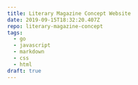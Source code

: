 ```yaml
---
title: Literary Magazine Concept Website
date: 2019-09-15T18:32:20.407Z
repo: literary-magazine-concept
tags:
  - go
  - javascript
  - markdown
  - css
  - html
draft: true
---
```



